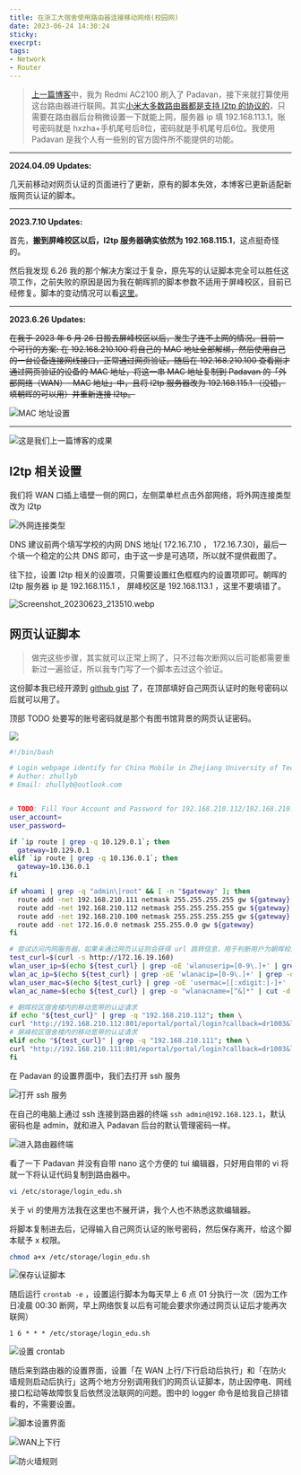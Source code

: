```yaml
---
title: 在浙工大宿舍使用路由器连接移动网络(校园网)
date: 2023-06-24 14:30:24
sticky:
execrpt:
tags:
- Network
- Router
---
```


> [上一篇博客](/2023/06/24/redmi-ac2100-router-with-padavan/)中，我为 Redmi AC2100 刷入了 Padavan，接下来就打算使用这台路由器进行联网。其实[小米大多数路由器都是支持 l2tp 的协议的](https://static.031130.xyz/uploads/2024/08/12/6496ab42d74bf.webp)，只需要在路由器后台稍微设置一下就能上网，服务器 ip 填 192.168.113.1，账号密码就是 hxzha+手机尾号后8位，密码就是手机尾号后6位。我使用 Padavan 是我个人有一些别的官方固件所不能提供的功能。

***

**2024.04.09 Updates:**

几天前移动对网页认证的页面进行了更新，原有的脚本失效，本博客已更新适配新版网页认证的脚本。

***

**2023.7.10 Updates:**

首先，**搬到屏峰校区以后，l2tp 服务器确实依然为 192.168.115.1**，这点挺奇怪的。

然后我发现 6.26 我的那个解决方案过于复杂，原先写的认证脚本完全可以胜任这项工作，之前失败的原因是因为我在朝晖抓的脚本参数不适用于屏峰校区，目前已经修复。脚本的变动情况可以看[这里](https://gist.github.com/zhullyb/4c8708df5724c42f913d3d86ed49d929/revisions#diff-c33ee93215d3dddc16517dae8107b3473f7abc77f56ff5afedc1f263e7e22b27)。

***

**2023.6.26 Updates:** 

~~在我于 2023 年 6 月 26 日搬去屏峰校区以后，发生了连不上网的情况。目前一个可行的方案: 在 192.168.210.100 将自己的 MAC 地址全部解绑，然后使用自己的一台设备连接网线接口，正常通过网页验证。随后在 192.168.210.100 查看刚才通过网页验证的设备的 MAC 地址，将这一串 MAC 地址复制到 Padavan 的「外部网络（WAN）- MAC 地址」中，且将 l2tp 服务器改为 192.168.115.1 （没错，填朝晖的可以用）并重新连接 l2tp。~~

![MAC 地址设置](https://static.031130.xyz/uploads/2024/08/12/649987173e542.webp)

***

![这是我们上一篇博客的成果](https://static.031130.xyz/uploads/2024/08/12/6496ac4f3170f.webp)

## l2tp 相关设置

我们将 WAN 口插上墙壁一侧的网口，左侧菜单栏点击外部网络，将外网连接类型改为 l2tp

![外网连接类型](https://static.031130.xyz/uploads/2024/08/12/6496acaf4435b.webp)

DNS 建议前两个填写学校的内网 DNS 地址( 172.16.7.10 ， 172.16.7.30)，最后一个填一个稳定的公共 DNS 即可，由于这一步是可选项，所以就不提供截图了。

往下拉，设置 l2tp 相关的设置项，只需要设置红色框框内的设置项即可。朝晖的 l2tp 服务器 ip 是 192.168.115.1 ， 屏峰校区是 192.168.113.1 ，这里不要填错了。

![Screenshot_20230623_213510.webp](https://static.031130.xyz/uploads/2024/08/12/6496ae85a4d4f.webp)

## 网页认证脚本

> 做完这些步骤，其实就可以正常上网了，只不过每次断网以后可能都需要重新过一遍验证，所以我专门写了一个脚本去过这个验证。

这份脚本我已经开源到 [github gist](https://gist.github.com/zhullyb/4c8708df5724c42f913d3d86ed49d929) 了，在顶部填好自己网页认证时的账号密码以后就可以用了。

顶部 TODO 处要写的账号密码就是那个有图书馆背景的网页认证密码。

![](https://static.031130.xyz/uploads/2024/08/12/6506a036d0f55.webp)

```bash
#!/bin/bash

# Login webpage identify for China Mobile in Zhejiang University of Technology automatically
# Author: zhullyb
# Email: zhullyb@outlook.com


# TODO: Fill Your Account and Password for 192.168.210.112/192.168.210.111 here
user_account=
user_password=

if `ip route | grep -q 10.129.0.1`; then
  gateway=10.129.0.1
elif `ip route | grep -q 10.136.0.1`; then
  gateway=10.136.0.1
fi

if whoami | grep -q "admin\|root" && [ -n "$gateway" ]; then
  route add -net 192.168.210.111 netmask 255.255.255.255 gw ${gateway}
  route add -net 192.168.210.112 netmask 255.255.255.255 gw ${gateway}
  route add -net 192.168.210.100 netmask 255.255.255.255 gw ${gateway}
  route add -net 172.16.0.0 netmask 255.255.0.0 gw ${gateway}
fi

# 尝试访问内网服务器，如果未通过网页认证则会获得 url 跳转信息，用于判断用户为朝晖校区或屏峰校区，并获取用户 ip
test_curl=$(curl -s http://172.16.19.160)
wlan_user_ip=$(echo ${test_curl} | grep -oE 'wlanuserip=[0-9\.]+' | grep -oE '[0-9\.]+')
wlan_ac_ip=$(echo ${test_curl} | grep -oE 'wlanacip=[0-9\.]+' | grep -oE '[0-9\.]+')
wlan_user_mac=$(echo ${test_curl} | grep -oE 'usermac=[[:xdigit:]-]+' | cut -d'=' -f2 | tr -d '-')
wlan_ac_name=$(echo ${test_curl} | grep -o "wlanacname=[^&]*" | cut -d'=' -f2)

# 朝晖校区宿舍楼内的移动宽带的认证请求
if echo "${test_curl}" | grep -q "192.168.210.112"; then \
curl "http://192.168.210.112:801/eportal/portal/login?callback=dr1003&login_method=1&user_account=%2C0%2C${user_account}%40cmcczhyx&user_password=${user_password}&wlan_user_ip=${wlan_user_ip}&wlan_user_ipv6=&wlan_user_mac=${wlan_user_mac}&wlan_ac_ip=${wlan_ac_ip}&wlan_ac_name=${wlan_ac_name}&jsVersion=4.2.1&terminal_type=1&lang=zh-cn&v=5099&lang=zh"
# 屏峰校区宿舍楼内的移动宽带的认证请求
elif echo "${test_curl}" | grep -q "192.168.210.111"; then \
curl "http://192.168.210.111:801/eportal/portal/login?callback=dr1003&login_method=1&user_account=%2C0%2C${user_account}%40cmccpfyx&user_password=${user_password}&wlan_user_ip=${wlan_user_ip}&wlan_user_ipv6=&wlan_user_mac=${wlan_user_mac}&wlan_ac_ip=${wlan_ac_ip}&wlan_ac_name=${wlan_ac_name}&jsVersion=4.2.1&terminal_type=1&lang=zh-cn&v=5099&lang=zh"
fi
```

在 Padavan 的设置界面中，我们去打开 ssh 服务

![打开 ssh 服务](https://static.031130.xyz/uploads/2024/08/12/6496afd695464.webp)

在自己的电脑上通过 ssh 连接到路由器的终端 `ssh admin@192.168.123.1`，默认密码也是 admin，就和进入 Padavan 后台的默认管理密码一样。

![进入路由器终端](https://static.031130.xyz/uploads/2024/08/12/6496b029dfe3f.webp)

看了一下 Padavan 并没有自带 nano 这个方便的 tui 编辑器，只好用自带的 vi 将就一下将认证代码复制到路由器中。

```bash
vi /etc/storage/login_edu.sh
```

关于 vi 的使用方法我在这里也不展开讲，我个人也不熟悉这款编辑器。

将脚本复制进去后，记得输入自己网页认证的账号密码，然后保存离开，给这个脚本赋予 x 权限。

```bash
chmod a+x /etc/storage/login_edu.sh
```

![保存认证脚本](https://static.031130.xyz/uploads/2024/08/12/6496b11b7c541.webp)

随后运行 `crontab -e` ，设置运行脚本为每天早上 6 点 01 分执行一次（因为工作日凌晨 00:30 断网，早上网络恢复以后有可能会要求你通过网页认证后才能再次联网）

`1 6 * * * /etc/storage/login_edu.sh`

![设置 crontab](https://static.031130.xyz/uploads/2024/08/12/6496b1132f497.webp)

随后来到路由器的设置界面，设置「在 WAN 上行/下行启动后执行」和「在防火墙规则启动后执行」这两个地方分别调用我们的网页认证脚本，防止因停电、网线接口松动等故障恢复后依然没法联网的问题。图中的 logger 命令是给我自己排错看的，不需要设置。

![脚本设置界面](https://static.031130.xyz/uploads/2024/08/12/6496b36585000.webp)

![WAN上下行](https://static.031130.xyz/uploads/2024/08/12/6496b369bbd70.webp)

![防火墙规则](https://static.031130.xyz/uploads/2024/08/12/6496b3703197f.webp)

